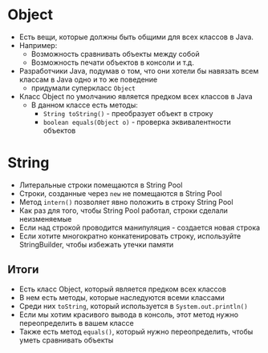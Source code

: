 # Object

* Есть вещи, которые должны быть общими для всех классов в Java.
* Например:
  * Возможность сравнивать объекты между собой
  * Возможность печати объектов в консоли и т.д.
* Разработчики Java, подумав о том, что они хотели бы навязать всем классам в Java одно и то же поведение
  * придумали суперкласс `Object`
* Класс Object по умолчанию является предком всех классов в Java
  * В данном классе есть методы:
    * `String toString()` - преобразует объект в строку
    * `boolean equals(Object o)` - проверка эквивалентности объектов 

# String

* Литеральные строки помещаются в String Pool
* Строки, созданные через `new` не помещаются в String Pool
* Метод `intern()` позволяет явно положить в строку String Pool
* Как раз для того, чтобы String Pool работал, строки сделали неизменяемые
* Если над строкой проводится манипуляция - создается новая строка
* Если хотите многократно конкатенировать строку, используйте StringBuilder, чтобы избежать утечки памяти

## Итоги

* Есть класс Object, который является предком всех классов
* В нем есть методы, которые наследуются всеми классами
* Среди них `toString`, который используется в `System.out.println()`
* Если мы хотим красивого вывода в консоль, этот метод нужно переопределить в вашем классе
* Также есть метод `equals()`, который нужно переопределить, чтобы уметь сравнивать объекты